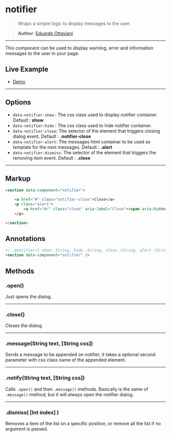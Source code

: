 # notifier

>Wraps a simple logic to display messages to the user.

>**Author**: [Eduardo Ottaviani](//github.com/Javiani)

---

This component can be used to display warning, error and information messages to the user in your page.


## Live Example

- [Demo](//rawgit.com/jails-org/Components/jquery/zepto/notifier/sample/index.htm)

---


## Options

- `data-notifier-show` : The css class used to display notifier container. Default : **show**
- `data-notifier-hide` : The css class used to hide notifier container.
- `data-notifier-close`: The selector of the element that triggers closing dialog event. Default : **.notifier-close**
- `data-notifier-alert`: The messages html container to be used as template for the next messages. Default : **.alert**
- `data-notifier-dismiss`: The selector of the element that triggers the removing item event. Default : **.close**


---

## Markup

```html
<section data-component="notifier">

    <a href="#" class="notifier-close">Close</a>
    <p class="alert">
        <a href="#/" class="close" aria-label="Close"><span aria-hidden="true">&times;</span></a>
    </p>

</section>

```

## Annotations

```html
<!--@notifier({ show: String, hide :String, close :String, alert :String, dismiss :String })-->
<section data-component="notifier" />
```

## Methods

### .open()

Just opens the dialog.

---

### .close()

Closes the dialog.

---

### .message(String text, [String css])

Sends a message to be appended on notifier, it takes a optional second parameter with css class name of the appended element.

---

### .notify(String text, [String css])

Calls `.open()` and then `.message()` methods.
Basically is the same of `.message()` method, but it will always open the notifier dialog.

---

### .dismiss( [Int index] )

Removes a item of the list on a specific position, or remove all the list if no argument is passed.
